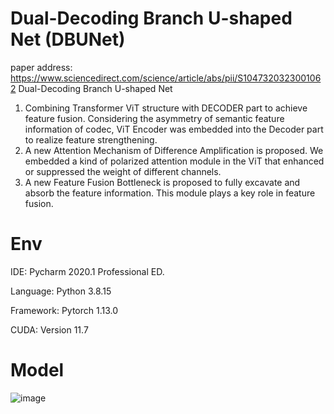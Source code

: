 # Dual-Decoding Branch U-shaped Net (DBUNet)
paper address: https://www.sciencedirect.com/science/article/abs/pii/S1047320323001062
Dual-Decoding Branch U-shaped Net
1) Combining Transformer ViT structure with DECODER part to achieve feature fusion. Considering the asymmetry of semantic feature information of codec, ViT Encoder was embedded into the Decoder part to realize feature strengthening.
2) A new Attention Mechanism of Difference Amplification is proposed. We embedded a kind of polarized attention module in the ViT that enhanced or suppressed the weight of different channels.
3) A new Feature Fusion Bottleneck is proposed to fully excavate and absorb the feature information. This module plays a key role in feature fusion.

# Env

IDE:	Pycharm 2020.1 Professional ED.

Language:	Python 3.8.15

Framework:	Pytorch 1.13.0

CUDA:	Version 11.7 

# Model
![image](https://github.com/YF-W/DBUNet/assets/66008255/36897af5-a9c9-4962-90b2-1332392f0cc3)

